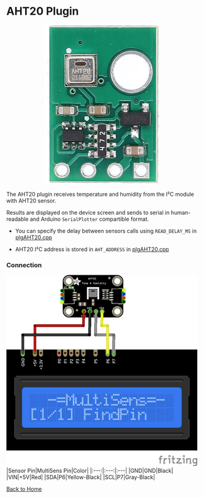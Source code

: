 # AHT20 Plugin
<p align="center"><img src="AHT20.png"/></p>

The AHT20 plugin receives temperature and humidity from the I²C module with 
AHT20 sensor.

Results are displayed on the device screen and sends to serial in human-readable and 
Arduino `SerialPlotter` compartible format.

* You can specify the delay between sensors calls using `READ_DELAY_MS` 
  in [plgAHT20.cpp](/plgAHT20.cpp)

* AHT20 I²C address is stored in `AHT_ADDRESS` in [plgAHT20.cpp](/plgAHT20.cpp)

### Connection
![AHT20Connection](AHT20-CONN.png)
|Sensor Pin|MultiSens Pin|Color|
|:---:|:---:|:---|
|GND|GND|Black|
|VIN|+5V|Red|
|SDA|P6|Yellow-Black|
|SCL|P7|Gray-Black|



[Back to Home](/#supported-devices)

